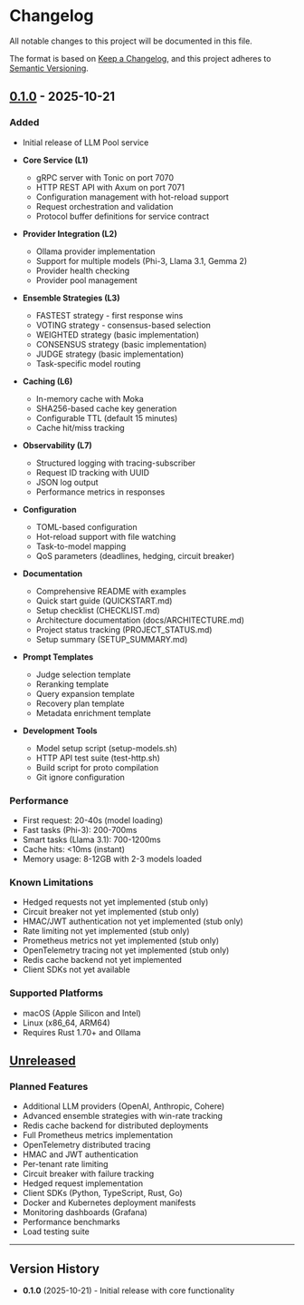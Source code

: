 # Changelog

All notable changes to this project will be documented in this file.

The format is based on [Keep a Changelog](https://keepachangelog.com/en/1.0.0/),
and this project adheres to [Semantic Versioning](https://semver.org/spec/v2.0.0.html).

## [0.1.0] - 2025-10-21

### Added
- Initial release of LLM Pool service
- **Core Service (L1)**
  - gRPC server with Tonic on port 7070
  - HTTP REST API with Axum on port 7071
  - Configuration management with hot-reload support
  - Request orchestration and validation
  - Protocol buffer definitions for service contract

- **Provider Integration (L2)**
  - Ollama provider implementation
  - Support for multiple models (Phi-3, Llama 3.1, Gemma 2)
  - Provider health checking
  - Provider pool management

- **Ensemble Strategies (L3)**
  - FASTEST strategy - first response wins
  - VOTING strategy - consensus-based selection
  - WEIGHTED strategy (basic implementation)
  - CONSENSUS strategy (basic implementation)
  - JUDGE strategy (basic implementation)
  - Task-specific model routing

- **Caching (L6)**
  - In-memory cache with Moka
  - SHA256-based cache key generation
  - Configurable TTL (default 15 minutes)
  - Cache hit/miss tracking

- **Observability (L7)**
  - Structured logging with tracing-subscriber
  - Request ID tracking with UUID
  - JSON log output
  - Performance metrics in responses

- **Configuration**
  - TOML-based configuration
  - Hot-reload support with file watching
  - Task-to-model mapping
  - QoS parameters (deadlines, hedging, circuit breaker)

- **Documentation**
  - Comprehensive README with examples
  - Quick start guide (QUICKSTART.md)
  - Setup checklist (CHECKLIST.md)
  - Architecture documentation (docs/ARCHITECTURE.md)
  - Project status tracking (PROJECT_STATUS.md)
  - Setup summary (SETUP_SUMMARY.md)

- **Prompt Templates**
  - Judge selection template
  - Reranking template
  - Query expansion template
  - Recovery plan template
  - Metadata enrichment template

- **Development Tools**
  - Model setup script (setup-models.sh)
  - HTTP API test suite (test-http.sh)
  - Build script for proto compilation
  - Git ignore configuration

### Performance
- First request: 20-40s (model loading)
- Fast tasks (Phi-3): 200-700ms
- Smart tasks (Llama 3.1): 700-1200ms
- Cache hits: <10ms (instant)
- Memory usage: 8-12GB with 2-3 models loaded

### Known Limitations
- Hedged requests not yet implemented (stub only)
- Circuit breaker not yet implemented (stub only)
- HMAC/JWT authentication not yet implemented (stub only)
- Rate limiting not yet implemented (stub only)
- Prometheus metrics not yet implemented (stub only)
- OpenTelemetry tracing not yet implemented (stub only)
- Redis cache backend not yet implemented
- Client SDKs not yet available

### Supported Platforms
- macOS (Apple Silicon and Intel)
- Linux (x86_64, ARM64)
- Requires Rust 1.70+ and Ollama

## [Unreleased]

### Planned Features
- Additional LLM providers (OpenAI, Anthropic, Cohere)
- Advanced ensemble strategies with win-rate tracking
- Redis cache backend for distributed deployments
- Full Prometheus metrics implementation
- OpenTelemetry distributed tracing
- HMAC and JWT authentication
- Per-tenant rate limiting
- Circuit breaker with failure tracking
- Hedged request implementation
- Client SDKs (Python, TypeScript, Rust, Go)
- Docker and Kubernetes deployment manifests
- Monitoring dashboards (Grafana)
- Performance benchmarks
- Load testing suite

---

## Version History

- **0.1.0** (2025-10-21) - Initial release with core functionality

[0.1.0]: https://github.com/yourusername/llm-pool/releases/tag/v0.1.0
[Unreleased]: https://github.com/yourusername/llm-pool/compare/v0.1.0...HEAD
